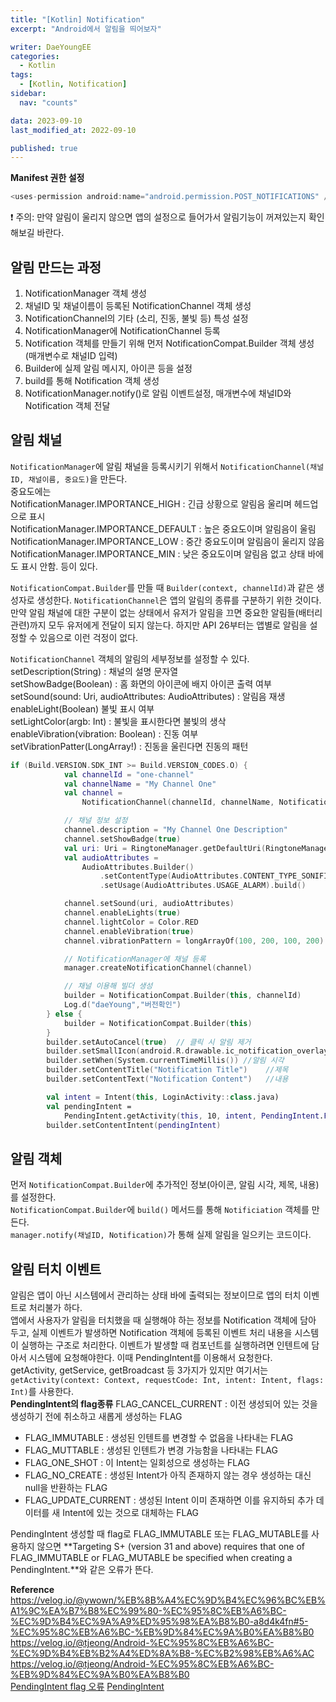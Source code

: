 ```yaml
---
title: "[Kotlin] Notification"
excerpt: "Android에서 알림을 띄어보자"

writer: DaeYoungEE
categories:
  - Kotlin
tags:
  - [Kotlin, Notification]
sidebar:
  nav: "counts"

data: 2023-09-10
last_modified_at: 2022-09-10

published: true
---
```


**Manifest 권한 설정**

```kotlin
<uses-permission android:name="android.permission.POST_NOTIFICATIONS" />
```

❗️ 주의: 만약 알림이 울리지 않으면 앱의 설정으로 들어가서 알림기능이 꺼져있는지 확인해보길 바란다.

## 알림 만드는 과정

1. NotificationManager 객체 생성
2. 채널ID 및 채널이름이 등록된 NotificationChannel 객체 생성
3. NotificationChannel의 기타 (소리, 진동, 불빛 등) 특성 설정
4. NotificationManager에 NotificationChannel 등록
5. Notification 객체를 만들기 위해 먼저 NotificationCompat.Builder 객체 생성(매개변수로 채널ID 입력)
6. Builder에 실제 알림 메시지, 아이콘 등을 설정
7. build를 통해 Notification 객체 생성
8. NotificationManager.notify()로 알림 이벤트설정, 매개변수에 채널ID와 Notification 객체 전달

## 알림 채널

`NotificationManager`에 알림 채널을 등록시키기 위해서 `NotificationChannel(채널ID, 채널이름, 중요도)`을 만든다.  
중요도에는  
NotificationManager.IMPORTANCE_HIGH : 긴급 상황으로 알림음 울리며 헤드업으로 표시  
NotificationManager.IMPORTANCE_DEFAULT : 높은 중요도이며 알림음이 울림  
NotificationManager.IMPORTANCE_LOW : 중간 중요도이며 알림음이 울리지 않음  
NotificationManager.IMPORTANCE_MIN : 낮은 중요도이며 알림음 없고 상태 바에도 표시 안함. 등이 있다.

`NotificationCompat.Builder`를 만들 때 `Builder(context, channelId)`과 같은 생성자로 생성한다. `NotificationChannel`은 앱의 알림의 종류를 구분하기 위한 것이다. 만약 알림 채널에 대한 구분이 없는 상태에서 유저가 알림을 끄면 중요한 알림들(배터리 관련)까지 모두 유저에게 전달이 되지 않는다. 하지만 API 26부터는 앱별로 알림을 설정할 수 있음으로 이런 걱정이 없다.

`NotificationChannel` 객체의 알림의 세부정보를 설정할 수 있다.
setDescription(String) : 채널의 설명 문자열  
setShowBadge(Boolean) : 홈 화면의 아이콘에 배지 아이콘 출력 여부  
setSound(sound: Uri, audioAttributes: AudioAttributes) : 알림음 재생  
enableLight(Boolean) 불빛 표시 여부  
setLightColor(argb: Int) : 불빛을 표시한다면 불빛의 생삭  
enableVibration(vibration: Boolean) : 진동 여부  
setVibrationPatter(LongArray!) : 진동을 울린다면 진동의 패턴

```kotlin
if (Build.VERSION.SDK_INT >= Build.VERSION_CODES.O) {
            val channelId = "one-channel"
            val channelName = "My Channel One"
            val channel =
                NotificationChannel(channelId, channelName, NotificationManager.IMPORTANCE_HIGH)

            // 채널 정보 설정
            channel.description = "My Channel One Description"
            channel.setShowBadge(true)
            val uri: Uri = RingtoneManager.getDefaultUri(RingtoneManager.TYPE_NOTIFICATION)
            val audioAttributes =
                AudioAttributes.Builder()
                    .setContentType(AudioAttributes.CONTENT_TYPE_SONIFICATION)
                    .setUsage(AudioAttributes.USAGE_ALARM).build()

            channel.setSound(uri, audioAttributes)
            channel.enableLights(true)
            channel.lightColor = Color.RED
            channel.enableVibration(true)
            channel.vibrationPattern = longArrayOf(100, 200, 100, 200)

            // NotificationManager에 채널 등록
            manager.createNotificationChannel(channel)

            // 채널 이용해 빌더 생성
            builder = NotificationCompat.Builder(this, channelId)
            Log.d("daeYoung","버전확인")
        } else {
            builder = NotificationCompat.Builder(this)
        }
        builder.setAutoCancel(true)  // 클릭 시 알림 제거
        builder.setSmallIcon(android.R.drawable.ic_notification_overlay)  //스몰 아이콘
        builder.setWhen(System.currentTimeMillis()) //알림 시각
        builder.setContentTitle("Notification Title")    //제목
        builder.setContentText("Notification Content")   //내용

        val intent = Intent(this, LoginActivity::class.java)
        val pendingIntent =
            PendingIntent.getActivity(this, 10, intent, PendingIntent.FLAG_IMMUTABLE)
        builder.setContentIntent(pendingIntent)
```

## 알림 객체

먼저 `NotificationCompat.Builder`에 추가적인 정보(아이콘, 알림 시각, 제목, 내용)를 설정한다.  
`NotificationCompat.Builder`에 `build()` 메서드를 통해 `Notificiation` 객체를 만든다.  
`manager.notify(채널ID, Notification)`가 통해 실제 알림을 일으키는 코드이다.

## 알림 터치 이벤트

알림은 앱이 아닌 시스템에서 관리하는 상태 바에 출력되는 정보이므로 앱의 터치 이벤트로 처리불가 하다.  
앱에서 사용자가 알림을 터치했을 때 실행해야 하는 정보를 Notification 객체에 담아 두고, 실제 이벤트가 발생하면 Notification 객체에 등록된 이벤트 처리 내용을 시스템이 실행하는 구조로 처리한다. 이벤트가 발생할 때 컴포넌트를 실행하려면 인텐트에 담아서 시스템에 요청해야한다. 이때 PendingIntent를 이용해서 요청한다.  
getActivity, getService, getBroadcast 등 3가지가 있지만 여기서는 `getActivity(context: Context, requestCode: Int, intent: Intent, flags: Int)`를 사용한다.  
**PendingIntent의 flag종류**
FLAG_CANCEL_CURRENT : 이전 생성되어 있는 것을 생성하기 전에 취소하고 새롭게 생성하는 FLAG

- FLAG_IMMUTABLE : 생성된 인텐트를 변경할 수 없음을 나타내는 FLAG
- FLAG_MUTTABLE : 생성된 인텐트가 변경 가능함을 나타내는 FLAG
- FLAG_ONE_SHOT : 이 Intent는 일회성으로 생성하는 FLAG
- FLAG_NO_CREATE : 생성된 Intent가 아직 존재하지 않는 경우 생성하는 대신 null을 반환하는 FLAG
- FLAG_UPDATE_CURRENT : 생성된 Intent 이미 존재하면 이를 유지하되 추가 데이터를 새 Intent에 있는 것으로 대체하는 FLAG

PendingIntent 생성할 때 flag로 FLAG_IMMUTABLE 또는 FLAG_MUTABLE를 사용하지 않으면 **Targeting S+ (version 31 and above) requires that one of FLAG_IMMUTABLE or FLAG_MUTABLE be specified when creating a PendingIntent.**와 같은 오류가 뜬다.

**Reference**  
https://velog.io/@ywown/%EB%8B%A4%EC%9D%B4%EC%96%BC%EB%A1%9C%EA%B7%B8%EC%99%80-%EC%95%8C%EB%A6%BC-%EC%9D%B4%EC%9A%A9%ED%95%98%EA%B8%B0-a8d4k4fn#5-%EC%95%8C%EB%A6%BC-%EB%9D%84%EC%9A%B0%EA%B8%B0  
https://velog.io/@tjeong/Android-%EC%95%8C%EB%A6%BC-%EC%9D%B4%EB%B2%A4%ED%8A%B8-%EC%B2%98%EB%A6%AC
https://velog.io/@tjeong/Android-%EC%95%8C%EB%A6%BC-%EB%9D%84%EC%9A%B0%EA%B8%B0  
[PendingIntent flag 오류](https://velog.io/@heetaeheo/Targeting-S-version-31-and-above-requires-that-one-of-FLAGIMMUTABLE-or-FLAGMUTABLE-be-specified-when-creating-a-PendingIntent)
[PendingIntent](https://zibro.tistory.com/2)
